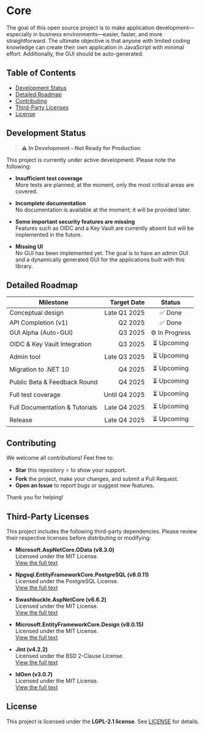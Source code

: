 # Core

The goal of this open source project is to make application development—especially in business environments—easier, faster, and more straightforward. The ultimate objective is that anyone with limited coding knowledge can create their own application in JavaScript with minimal effort. Additionally, the GUI should be auto-generated.

## Table of Contents

- [Development Status](#development-status)
- [Detailed Roadmap](#detailed-roadmap)
- [Contributing](#contributing)
- [Third-Party Licenses](#third-party-licenses)
- [License](#license) 

## Development Status

> &#x26A0; **In Development – Not Ready for Production**

This project is currently under active development. Please note the following:
  
- **Insufficient test coverage**  
  More tests are planned; at the moment, only the most critical areas are covered.

- **Incomplete documentation**  
  No documentation is available at the moment; it will be provided later.

- **Some important security features are missing**  
  Features such as OIDC and a Key Vault are currently absent but will be implemented in the future.

- **Missing UI**  
  No GUI has been implemented yet. The goal is to have an admin GUI and a dynamically generated GUI for the applications built with this library.

## Detailed Roadmap

| Milestone                             | Target Date    | Status              |
|---------------------------------------|---------------:|:-------------------:|
| Conceptual design                     | Late Q1 2025   | &#x2705; Done       |
| API Completion (v1)                   | Q2 2025        | &#x2705; Done       |
| GUI Alpha (Auto-GUI)                  | Q3 2025        | &#x2699; In Progress|
| OIDC & Key Vault Integration          | Q3 2025        | &#x23F3; Upcoming   |
| Admin tool                            | Late Q3 2025   | &#x23F3; Upcoming   |
| Migration to .NET 10                  | Q4 2025        | &#x23F3; Upcoming   |
| Public Beta & Feedback Round          | Q4 2025        | &#x23F3; Upcoming   |
| Full test coverage                    | Until Q4 2025  | &#x23F3; Upcoming   |
| Full Documentation & Tutorials        | Late Q4 2025   | &#x23F3; Upcoming   |
| Release                               | Late Q4 2025   | &#x23F3; Upcoming   |


## Contributing

We welcome all contributions! Feel free to:

- **Star** this repository ⭐ to show your support.
- **Fork** the project, make your changes, and submit a Pull Request.
- **Open an Issue** to report bugs or suggest new features.

Thank you for helping!

## Third-Party Licenses

This project includes the following third-party dependencies. Please review their respective licenses before distributing or modifying:

- **Microsoft.AspNetCore.OData (v8.3.0)**  
  Licensed under the MIT License.  
  [View the full text](https://github.com/OData/AspNetCoreOData/blob/master/License.txt)

- **Npgsql.EntityFrameworkCore.PostgreSQL (v8.0.11)**  
  Licensed under the PostgreSQL License.  
  [View the full text](https://github.com/npgsql/efcore.pg/blob/main/LICENSE)

- **Swashbuckle.AspNetCore (v6.6.2)**  
  Licensed under the MIT License.  
  [View the full text](https://github.com/domaindrivendev/Swashbuckle.AspNetCore/blob/master/LICENSE)

- **Microsoft.EntityFrameworkCore.Design (v8.0.15)**  
  Licensed under the MIT License.  
  [View the full text](https://github.com/dotnet/efcore/blob/main/LICENSE.txt)

- **Jint (v4.2.2)**  
  Licensed under the BSD 2-Clause License.  
  [View the full text](https://github.com/sebastienros/jint/blob/main/LICENSE.txt)

- **IdGen (v3.0.7)**  
  Licensed under the MIT License.  
  [View the full text](https://github.com/RobThree/IdGen/blob/master/LICENSE)

## License

This project is licensed under the **LGPL-2.1 license**. See [LICENSE](LICENSE) for details.